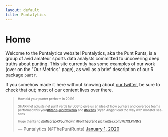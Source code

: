 ```yaml
---
layout: default
title: Puntalytics
---
```

# Home

Welcome to the Puntalytics website! Puntalytics, aka the Punt Runts, is a group of avid amateur sports data analysts committed to uncovering deep truths about punting. This site currently has some examples of our work (over on the "Our Metrics" page), as well as a brief description of our R package `puntr`.
  
If you somehow made it here without knowing about [our twitter](https://twitter.com/ThePuntRunts), be sure to check that out; most of our content lives over there.

<blockquote class="twitter-tweet"><p lang="en" dir="ltr" style="font-size:10px;">How did your punter perform in 2019?<br><br>SHARPnet adjusts net punt yards by LOS to give us an idea of how punters and coverage teams performed this year<a href="https://twitter.com/hashtag/titans?src=hash&amp;ref_src=twsrc%5Etfw">#titans</a> <a href="https://twitter.com/brettkern6?ref_src=twsrc%5Etfw">@brettkern6</a> and <a href="https://twitter.com/hashtag/texans?src=hash&amp;ref_src=twsrc%5Etfw">#texans</a> Bryan Anger lead the way with monster seasons<br><br>Huge thanks to <a href="https://twitter.com/nflscrapR?ref_src=twsrc%5Etfw">@nflscrapR</a><a href="https://twitter.com/hashtag/punttowin?src=hash&amp;ref_src=twsrc%5Etfw">#punttowin</a> <a href="https://twitter.com/hashtag/ForTheBrand?src=hash&amp;ref_src=twsrc%5Etfw">#ForTheBrand</a> <a href="https://t.co/Mj7XLPhNN2">pic.twitter.com/Mj7XLPhNN2</a></p>&mdash; Puntalytics (@ThePuntRunts) <a href="https://twitter.com/ThePuntRunts/status/1212487929064542211?ref_src=twsrc%5Etfw">January 1, 2020</a></blockquote> <script async src="https://platform.twitter.com/widgets.js" charset="utf-8"></script>  
  


